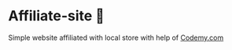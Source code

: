 # Affiliate-site :money_mouth_face:                                                          
Simple website affiliated with local store
 with help of <a href="http://johnelder.com/">Codemy.com</a>

